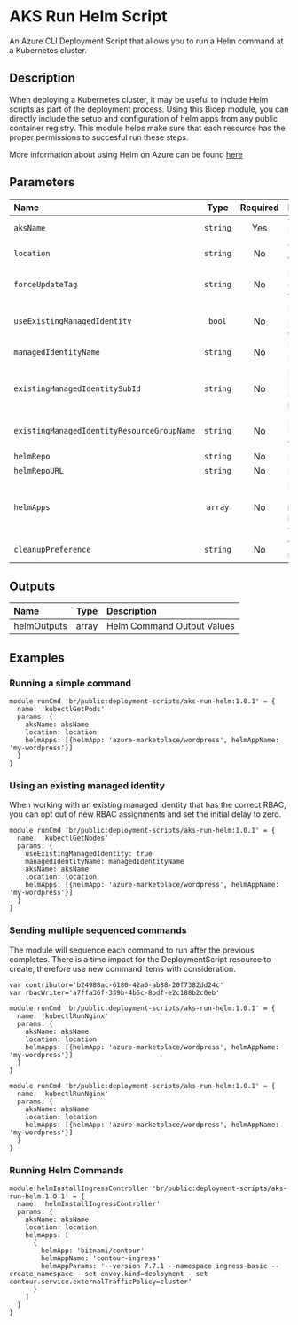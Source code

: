 # AKS Run Helm Script

An Azure CLI Deployment Script that allows you to run a Helm command at a Kubernetes cluster.

## Description

When deploying a Kubernetes cluster, it may be useful to include Helm scripts as part of the deployment process.
Using this Bicep module, you can directly include the setup and configuration of helm apps from any public container registry.
This module helps make sure that each resource has the proper permissions to succesful run these steps.

More information about using Helm on Azure can be found [here](https://docs.microsoft.com/en-us/azure/aks/quickstart-helm)

## Parameters

| Name                                       | Type     | Required | Description                                                                     |
| :----------------------------------------- | :------: | :------: | :------------------------------------------------------------------------------ |
| `aksName`                                  | `string` | Yes      | The name of the Azure Kubernetes Service                                        |
| `location`                                 | `string` | No       | The location to deploy the resources to                                         |
| `forceUpdateTag`                           | `string` | No       | How the deployment script should be forced to execute                           |
| `useExistingManagedIdentity`               | `bool`   | No       | Does the Managed Identity already exists, or should be created                  |
| `managedIdentityName`                      | `string` | No       | Name of the Managed Identity resource                                           |
| `existingManagedIdentitySubId`             | `string` | No       | For an existing Managed Identity, the Subscription Id it is located in          |
| `existingManagedIdentityResourceGroupName` | `string` | No       | For an existing Managed Identity, the Resource Group it is located in           |
| `helmRepo`                                 | `string` | No       | Public Helm Repo Name                                                           |
| `helmRepoURL`                              | `string` | No       | Public Helm Repo URL                                                            |
| `helmApps`                                 | `array`  | No       | Helm Apps {helmApp: 'azure-marketplace/wordpress', helmAppName: 'my-wordpress'} |
| `cleanupPreference`                        | `string` | No       | When the script resource is cleaned up                                          |

## Outputs

| Name        | Type  | Description                |
| :---------- | :---: | :------------------------- |
| helmOutputs | array | Helm Command Output Values |

## Examples

### Running a simple command

```bicep
module runCmd 'br/public:deployment-scripts/aks-run-helm:1.0.1' = {
  name: 'kubectlGetPods'
  params: {
    aksName: aksName
    location: location
    helmApps: [{helmApp: 'azure-marketplace/wordpress', helmAppName: 'my-wordpress'}]
  }
}
```

### Using an existing managed identity

When working with an existing managed identity that has the correct RBAC, you can opt out of new RBAC assignments and set the initial delay to zero.

```bicep
module runCmd 'br/public:deployment-scripts/aks-run-helm:1.0.1' = {
  name: 'kubectlGetNodes'
  params: {
    useExistingManagedIdentity: true
    managedIdentityName: managedIdentityName
    aksName: aksName
    location: location
    helmApps: [{helmApp: 'azure-marketplace/wordpress', helmAppName: 'my-wordpress'}]
  }
}
```

### Sending multiple sequenced commands

The module will sequence each command to run after the previous completes. There is a time impact for the DeploymentScript resource to create, therefore use new command items with consideration.

```bicep
var contributor='b24988ac-6180-42a0-ab88-20f7382dd24c'
var rbacWriter='a7ffa36f-339b-4b5c-8bdf-e2c188b2c0eb'

module runCmd 'br/public:deployment-scripts/aks-run-helm:1.0.1' = {
  name: 'kubectlRunNginx'
  params: {
    aksName: aksName
    location: location
    helmApps: [{helmApp: 'azure-marketplace/wordpress', helmAppName: 'my-wordpress'}]
  }
}
```

```bicep
module runCmd 'br/public:deployment-scripts/aks-run-helm:1.0.1' = {
  name: 'kubectlRunNginx'
  params: {
    aksName: aksName
    location: location
    helmApps: [{helmApp: 'azure-marketplace/wordpress', helmAppName: 'my-wordpress'}]
  }
}
```

### Running Helm Commands

```bicep
module helmInstallIngressController 'br/public:deployment-scripts/aks-run-helm:1.0.1' = {
  name: 'helmInstallIngressController'
  params: {
    aksName: aksName
    location: location
    helmApps: [
      {
        helmApp: 'bitnami/contour'
        helmAppName: 'contour-ingress'
        helmAppParams: '--version 7.7.1 --namespace ingress-basic --create_namespace --set envoy.kind=deployment --set contour.service.externalTrafficPolicy=cluster'
      }
    ]
  }
}
```